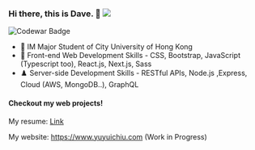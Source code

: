 ### Hi there, this is Dave. 👋          ![](https://komarev.com/ghpvc/?username=yuyuichiu&color=yellow&style=flat)

![Codewar Badge](https://www.codewars.com/users/yuyuichiu/badges/large)

- 🔭 IM Major Student of City University of Hong Kong
- 🌱 Front-end Web Development Skills - CSS, Bootstrap, JavaScript (Typescript too), React.js, Next.js, Sass
- ♟️ Server-side Development Skills - RESTful APIs, Node.js ,Express, Cloud (AWS, MongoDB..), GraphQL

#### Checkout my web projects!

My resume: <a href='https://yuyuichiu-personal.s3.us-west-1.amazonaws.com/Yu+Yui+Chiu_CV_2022.pdf' target='_blank'>Link</a>

My website: <a href='https://www.yuyuichiu.com/blog' target='_blank'>https://www.yuyuichiu.com</a> (Work in Progress)

<!--

My codepen: <a href='https://codepen.io/yuyuichiu' target='_blank'>https://codepen.io/yuyuichiu</a>
<a href="https://github.com/yuyuichiu/WhatsNearMe-HK">
  <img align="center" src="https://github-readme-stats.vercel.app/api/pin/?username=yuyuichiu&repo=WhatsNearMe-HK&theme=graywhite" />
</a>
<a href="https://github.com/yuyuichiu/not-pizza-hut">
  <img align="center" src="https://github-readme-stats.vercel.app/api/pin/?username=yuyuichiu&repo=not-pizza-hut&theme=graywhite" />
</a>

<a href="https://github.com/yuyuichiu/minesweeper">
  <img align="center" src="https://github-readme-stats.vercel.app/api/pin/?username=yuyuichiu&repo=minesweeper&theme=graywhite" />
</a>
<a href="https://github.com/yuyuichiu/noteboard-web">
  <img align="center" src="https://github-readme-stats.vercel.app/api/pin/?username=yuyuichiu&repo=noteboard-web&theme=graywhite" />
</a>

**yuyuichiu/yuyuichiu** is a ✨ _special_ ✨ repository because its `README.md` (this file) appears on your GitHub profile.

Here are some ideas to get you started:

- 🔭 I’m currently working on ...
- 🌱 I’m currently learning ...
- 👯 I’m looking to collaborate on ...
- 🤔 I’m looking for help with ...
- 💬 Ask me about ...
- 📫 How to reach me: ...
- 😄 Pronouns: ...
- ⚡ Fun fact: ...


[![Readme Card](https://github-readme-stats.vercel.app/api/pin/?username=yuyuichiu&repo=WhatsNearMe-HK&theme=graywhite)](https://github.com/yuyuichiu/WhatsNearMe-HK)
[![Readme Card](https://github-readme-stats.vercel.app/api/pin/?username=yuyuichiu&repo=not-pizza-hut&theme=graywhite)](https://github.com/yuyuichiu/not-pizza-hut)
-->

